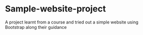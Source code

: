 # Sample-website-project
A project learnt from a course and tried out a simple website using Bootstrap along their guidance
